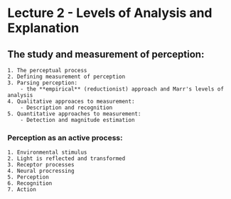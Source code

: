 Lecture 2 - Levels of Analysis and Explanation
================================================
The study and measurement of perception:    
-----------------------------------------
	1. The perceptual process  
	2. Defining measurement of perception  
	3. Parsing perception:
		- the **empirical** (reductionist) approach and Marr's levels of analysis  
	4. Qualitative approaces to measurement:  
		- Description and recognition  
	5. Quantitative approaches to measurement:  
		- Detection and magnitude estimation  
	
### Perception as an active process:
	1. Environmental stimulus
	2. Light is reflected and transformed
	3. Receptor processes
	4. Neural procressing
	5. Perception
	6. Recognition
	7. Action





